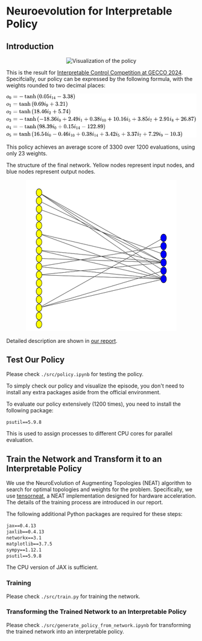# Neuroevolution for Interpretable Policy

## Introduction
<div style="text-align: center;">
    <img src="./results/animation.gif" alt="Visualization of the policy"  width="300" height="300">
</div>

This is the result for [Interpretable Control Competition at GECCO 2024](https://giorgia-nadizar.github.io/interpretable-control-competition/). Specifcially, our policy can be expressed by the following formula, with the weights rounded to two decimal places:

![formula](./results/formula.svg)

This policy achieves an average score of 3300 over 1200 evaluations, using only 23 weights.

The structure of the final network. Yellow nodes represent input nodes, and blue nodes represent output nodes.
<div style="text-align: center;">
     <img src="./results/network.svg" alt="Visualization of the policy"  width="400" height="400">
</div>

Detailed description are shown in [our report](./report.pdf).

## Test Our Policy
Please check `./src/policy.ipynb` for testing the policy.

To simply check our policy and visualize the episode, you don't need to install any extra packages aside from the official environment.

To evaluate our policy extensively (1200 times), you need to install the following package:
```
psutil==5.9.8
```
This is used to assign processes to different CPU cores for parallel evaluation.

## Train the Network and Transform it to an Interpretable Policy
We use the NeuroEvolution of Augmenting Topologies (NEAT) algorithm to search for optimal topologies and weights for the problem. Specifically, we use [tensorneat](https://github.com/EMI-Group/tensorneat), a NEAT implementation designed for hardware acceleration. The details of the training process are introduced in our report.

The following additional Python packages are required for these steps:
```
jax==0.4.13
jaxlib==0.4.13
networkx==3.1
matplotlib==3.7.5
sympy==1.12.1
psutil==5.9.8
```
The CPU version of JAX is sufficient.

### Training
Please check `./src/train.py` for training the network.

### Transforming the Trained Network to an Interpretable Policy
Please check `./src/generate_policy_from_network.ipynb` for transforming the trained network into an interpretable policy.

